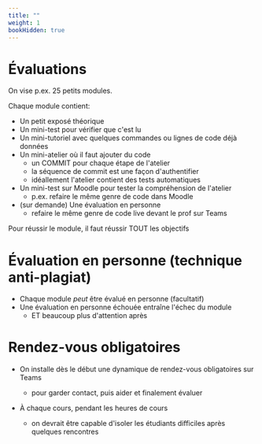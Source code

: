 ```yaml
---
title: ""
weight: 1
bookHidden: true
---
```



# Évaluations

On vise p.ex. 25 petits modules.

Chaque module contient:

* Un petit exposé théorique
* Un mini-test pour vérifier que c'est lu
* Un mini-tutoriel avec quelques commandes ou lignes de code déjà données
* Un mini-atelier où il faut ajouter du code
    * un COMMIT pour chaque étape de l'atelier
    * la séquence de commit est une façon d'authentifier
    * idéallement l'atelier contient des tests automatiques
* Un mini-test sur Moodle pour tester la compréhension de l'atelier
    * p.ex. refaire le même genre de code dans Moodle
* (sur demande) Une évaluation en personne
    * refaire le même genre de code live devant le prof sur Teams

Pour réussir le module, il faut réussir TOUT les objectifs

# Évaluation en personne (technique anti-plagiat)

* Chaque module *peut* être évalué en personne (facultatif)
* Une évaluation en personne échouée entraîne l'échec du module
    * ET beaucoup plus d'attention après

# Rendez-vous obligatoires

* On installe dès le début une dynamique de rendez-vous obligatoires sur Teams
    * pour garder contact, puis aider et finalement évaluer

* À chaque cours, pendant les heures de cours
    * on devrait être capable d'isoler les étudiants difficiles après quelques rencontres
